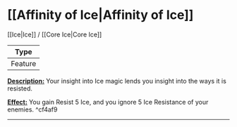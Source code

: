 # [[Affinity of Ice|Affinity of Ice]]
[[Ice|Ice]] / [[Core Ice|Core Ice]]

| Type | 
| --- |
| Feature | 

<u>**Description:**</u> Your insight into Ice magic lends you insight into the ways it is resisted.

<u>**Effect:**</u> You gain Resist 5 Ice, and you ignore 5 Ice Resistance of your enemies. ^cf4af9


---